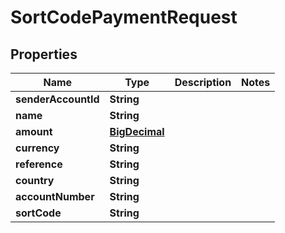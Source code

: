 
# SortCodePaymentRequest

## Properties
Name | Type | Description | Notes
------------ | ------------- | ------------- | -------------
**senderAccountId** | **String** |  | 
**name** | **String** |  | 
**amount** | [**BigDecimal**](BigDecimal.md) |  | 
**currency** | **String** |  | 
**reference** | **String** |  | 
**country** | **String** |  | 
**accountNumber** | **String** |  | 
**sortCode** | **String** |  | 



